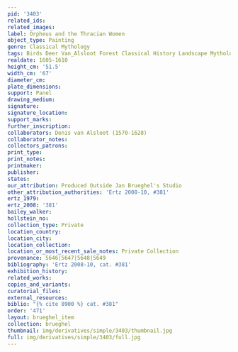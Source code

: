 ```yaml
---
pid: '3403'
related_ids: 
related_images: 
label: Orpheus and the Thracian Women
object_type: Painting
genre: Classical Mythology
tags: Birds Deer Van_Alsloot Forest Classical History Landscape Mythological
realdate: 1605-1610
height_cm: '51.5'
width_cm: '67'
diameter_cm: 
plate_dimensions: 
support: Panel
drawing_medium: 
signature: 
signature_location: 
support_marks: 
further_inscription: 
collaborators: Denis van Alsloot (1570-1628)
collaborator_notes: 
collectors_patrons: 
print_type: 
print_notes: 
printmaker: 
publisher: 
states: 
our_attribution: Produced Outside Jan Brueghel's Studio
other_attribution_authorities: 'Ertz 2008-10, #381'
ertz_1979: 
ertz_2008: '381'
bailey_walker: 
hollstein_no: 
collection_type: Private
location_country: 
location_city: 
location_collection: 
location_or_most_recent_sale_notes: Private Collection
provenance: 5646|5647|5648|5649
bibliography: 'Ertz 2008-10, cat. #381'
exhibition_history: 
related_works: 
copies_and_variants: 
curatorial_files: 
external_resources: 
biblio: "{% cite 8900 %} cat. #381"
order: '471'
layout: brueghel_item
collection: brueghel
thumbnail: img/derivatives/simple/3403/thumbnail.jpg
full: img/derivatives/simple/3403/full.jpg
---
```

